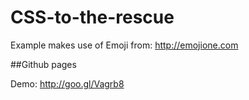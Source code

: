 # CSS-to-the-rescue

Example makes use of Emoji from: http://emojione.com

##Github pages

Demo: http://goo.gl/Vagrb8